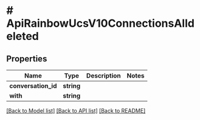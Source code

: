 # # ApiRainbowUcsV10ConnectionsAlldeleted

## Properties

Name | Type | Description | Notes
------------ | ------------- | ------------- | -------------
**conversation_id** | **string** |  | 
**with** | **string** |  | 

[[Back to Model list]](../../README.md#documentation-for-models) [[Back to API list]](../../README.md#documentation-for-api-endpoints) [[Back to README]](../../README.md)



